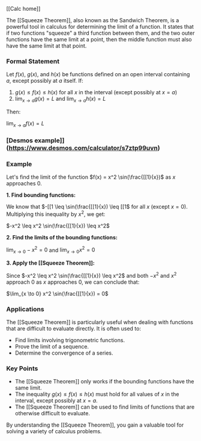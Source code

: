 [[Calc home]]

The [[Squeeze Theorem]], also known as the Sandwich Theorem, is a powerful tool in calculus for determining the limit of a function. It states that if two functions "squeeze" a third function between them, and the two outer functions have the same limit at a point, then the middle function must also have the same limit at that point.

### Formal Statement

Let $f(x)$, $g(x)$, and $h(x)$ be functions defined on an open interval containing $a$, except possibly at $a$ itself. If:

1.  $g(x) \leq f(x) \leq h(x)$ for all $x$ in the interval (except possibly at $x=a$)
2.  $\lim_{x \to a} g(x) = L$ and $\lim_{x \to a} h(x) = L$

Then:

$\lim_{x \to a} f(x) = L$

### [Desmos example]](https://www.desmos.com/calculator/s7ztp99uvn)


### Example

Let's find the limit of the function $f(x) = x^2 \sin(\frac{[[1}{x})$ as $x$ approaches 0.

**1. Find bounding functions:**

We know that $-[[1 \leq \sin(\frac{[[1}{x}) \leq [[1$ for all $x$ (except $x=0$).  Multiplying this inequality by $x^2$, we get:

$-x^2 \leq x^2 \sin(\frac{[[1}{x}) \leq x^2$

**2. Find the limits of the bounding functions:**

$\lim_{x \to 0} -x^2 = 0$ and $\lim_{x \to 0} x^2 = 0$

**3. Apply the [[Squeeze Theorem]]:**

Since $-x^2 \leq x^2 \sin(\frac{[[1}{x}) \leq x^2$ and both $-x^2$ and $x^2$ approach 0 as $x$ approaches 0, we can conclude that:

$\lim_{x \to 0} x^2 \sin(\frac{[[1}{x}) = 0$

### Applications

The [[Squeeze Theorem]] is particularly useful when dealing with functions that are difficult to evaluate directly. It is often used to:

*  Find limits involving trigonometric functions.
*  Prove the limit of a sequence.
*  Determine the convergence of a series.

### Key Points

*  The [[Squeeze Theorem]] only works if the bounding functions have the same limit.
*  The inequality $g(x) \leq f(x) \leq h(x)$ must hold for all values of $x$ in the interval, except possibly at $x=a$.
*  The [[Squeeze Theorem]] can be used to find limits of functions that are otherwise difficult to evaluate.

By understanding the [[Squeeze Theorem]], you gain a valuable tool for solving a variety of calculus problems.
